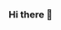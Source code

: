 ### Hi there 👋

<!--
**Arturs-E/Arturs-E** is a ✨ _special_ ✨ repository because its `README.md` (this file) appears on your GitHub profile.

Here are some ideas to get you started:

- 🔭 I’m familiar with JavaScript / TypeScript, React & Redux, Vue, Angular, GIT, Unit testing and more
- 🌱 I’m currently learning Angular
- 📫 How to reach me: https://www.linkedin.com/in/arturs-endzelins/
-->
